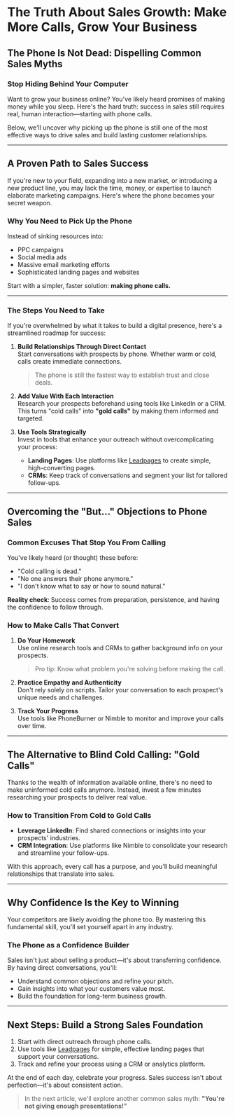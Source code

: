 # The Truth About Sales Growth: Make More Calls, Grow Your Business

<article>

## The Phone Is Not Dead: Dispelling Common Sales Myths

### Stop Hiding Behind Your Computer

Want to grow your business online? You've likely heard promises of making money while you sleep. Here's the hard truth: success in sales still requires real, human interaction—starting with phone calls. 

Below, we'll uncover why picking up the phone is still one of the most effective ways to drive sales and build lasting customer relationships.

---

## A Proven Path to Sales Success

If you're new to your field, expanding into a new market, or introducing a new product line, you may lack the time, money, or expertise to launch elaborate marketing campaigns. Here's where the phone becomes your secret weapon.

### Why You Need to Pick Up the Phone

Instead of sinking resources into:
- PPC campaigns
- Social media ads
- Massive email marketing efforts
- Sophisticated landing pages and websites

Start with a simpler, faster solution: **making phone calls.**

---

### The Steps You Need to Take

If you're overwhelmed by what it takes to build a digital presence, here's a streamlined roadmap for success:

1. **Build Relationships Through Direct Contact**  
   Start conversations with prospects by phone. Whether warm or cold, calls create immediate connections.  
   > The phone is still the fastest way to establish trust and close deals.

2. **Add Value With Each Interaction**  
   Research your prospects beforehand using tools like LinkedIn or a CRM. This turns "cold calls" into **"gold calls"** by making them informed and targeted.

3. **Use Tools Strategically**  
   Invest in tools that enhance your outreach without overcomplicating your process:
   - **Landing Pages**: Use platforms like [Leadpages](https://bit.ly/LEadPages) to create simple, high-converting pages.
   - **CRMs**: Keep track of conversations and segment your list for tailored follow-ups.

---

## Overcoming the "But..." Objections to Phone Sales

### Common Excuses That Stop You From Calling

You've likely heard (or thought) these before:
- "Cold calling is dead."
- "No one answers their phone anymore."
- "I don't know what to say or how to sound natural."

**Reality check**: Success comes from preparation, persistence, and having the confidence to follow through. 

### How to Make Calls That Convert

1. **Do Your Homework**  
   Use online research tools and CRMs to gather background info on your prospects.  
   > Pro tip: Know what problem you're solving before making the call.

2. **Practice Empathy and Authenticity**  
   Don't rely solely on scripts. Tailor your conversation to each prospect's unique needs and challenges.

3. **Track Your Progress**  
   Use tools like PhoneBurner or Nimble to monitor and improve your calls over time.

---

## The Alternative to Blind Cold Calling: "Gold Calls"

Thanks to the wealth of information available online, there's no need to make uninformed cold calls anymore. Instead, invest a few minutes researching your prospects to deliver real value. 

### How to Transition From Cold to Gold Calls
- **Leverage LinkedIn**: Find shared connections or insights into your prospects' industries.
- **CRM Integration**: Use platforms like Nimble to consolidate your research and streamline your follow-ups.

With this approach, every call has a purpose, and you'll build meaningful relationships that translate into sales.

---

## Why Confidence Is the Key to Winning

Your competitors are likely avoiding the phone too. By mastering this fundamental skill, you'll set yourself apart in any industry.

### The Phone as a Confidence Builder
Sales isn't just about selling a product—it's about transferring confidence. By having direct conversations, you'll:
- Understand common objections and refine your pitch.
- Gain insights into what your customers value most.
- Build the foundation for long-term business growth.

---

## Next Steps: Build a Strong Sales Foundation

1. Start with direct outreach through phone calls.  
2. Use tools like [Leadpages](https://bit.ly/LEadPages) for simple, effective landing pages that support your conversations.  
3. Track and refine your process using a CRM or analytics platform.

At the end of each day, celebrate your progress. Sales success isn't about perfection—it's about consistent action.

> In the next article, we'll explore another common sales myth: **"You're not giving enough presentations!"**

</article>
